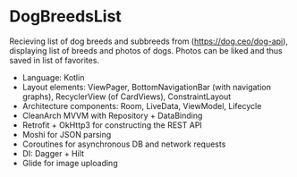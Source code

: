 # DogBreedsList
Recieving list of dog breeds and subbreeds from (https://dog.ceo/dog-api), displaying list of breeds and photos of dogs. Photos can be liked and thus saved in list of favorites.

* Language: Kotlin
* Layout elements: ViewPager, BottomNavigationBar (with navigation graphs), RecyclerView (of CardViews), ConstraintLayout
* Architecture components: Room, LiveData, ViewModel, Lifecycle
* CleanArch MVVM with Repository + DataBinding
* Retrofit + OkHttp3 for constructing the REST API
* Moshi for JSON parsing
* Coroutines for asynchronous DB and network requests
* DI: Dagger + Hilt
* Glide for image uploading
